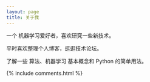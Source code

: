 ```yaml
---
layout: page
title: 关于我 
---
```


一个 机器学习爱好者，喜欢研究一些新技术。
<p>
平时喜欢整理个人博客，逛逛技术论坛。
<p>
了解一些 算法、机器学习 基本概念和 Python 的简单用法。

<p>


<p> 

<p> 

<p> 


{% include comments.html %}

